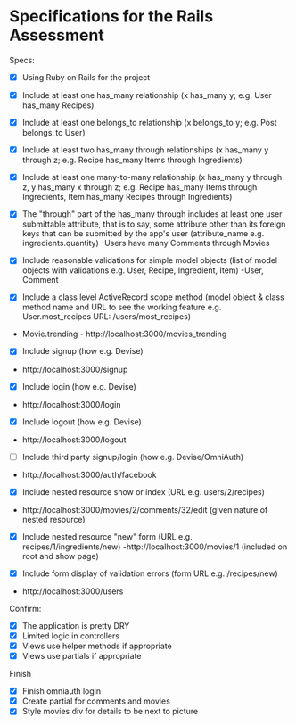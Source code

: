 # Specifications for the Rails Assessment

Specs:
- [x] Using Ruby on Rails for the project
- [x] Include at least one has_many relationship (x has_many y; e.g. User has_many Recipes) 
- [x] Include at least one belongs_to relationship (x belongs_to y; e.g. Post belongs_to User)
- [x] Include at least two has_many through relationships (x has_many y through z; e.g. Recipe has_many Items through Ingredients)
- [x] Include at least one many-to-many relationship (x has_many y through z, y has_many x through z; e.g. Recipe has_many Items through Ingredients, Item has_many Recipes through Ingredients)
- [x] The "through" part of the has_many through includes at least one user submittable attribute, that is to say, some attribute other than its foreign keys that can be submitted by the app's user (attribute_name e.g. ingredients.quantity)
-Users have many Comments through Movies

- [x] Include reasonable validations for simple model objects (list of model objects with validations e.g. User, Recipe, Ingredient, Item)
-User, Comment

- [x] Include a class level ActiveRecord scope method (model object & class method name and URL to see the working feature e.g. User.most_recipes URL: /users/most_recipes)
- Movie.trending - http://localhost:3000/movies_trending

- [x] Include signup (how e.g. Devise)
- http://localhost:3000/signup

- [x] Include login (how e.g. Devise)
- http://localhost:3000/login

- [x] Include logout (how e.g. Devise)
- http://localhost:3000/logout

- [ ] Include third party signup/login (how e.g. Devise/OmniAuth)
- http://localhost:3000/auth/facebook

- [x] Include nested resource show or index (URL e.g. users/2/recipes)
- http://localhost:3000/movies/2/comments/32/edit (given nature of nested resource)

- [x] Include nested resource "new" form (URL e.g. recipes/1/ingredients/new)
-http://localhost:3000/movies/1 (included on root and show page)

- [x] Include form display of validation errors (form URL e.g. /recipes/new)
- http://localhost:3000/users

Confirm:
- [x] The application is pretty DRY
- [x] Limited logic in controllers
- [x] Views use helper methods if appropriate
- [x] Views use partials if appropriate

Finish
- [x] Finish omniauth login
- [x] Create partial for comments and movies
- [x] Style movies div for details to be next to picture
